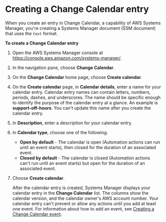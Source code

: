 # Creating a Change Calendar entry<a name="change-calendar-create"></a>

When you create an entry in Change Calendar, a capability of AWS Systems Manager, you're creating a Systems Manager document \(SSM document\) that uses the `text` format\.

**To create a Change Calendar entry**

1. Open the AWS Systems Manager console at [https://console\.aws\.amazon\.com/systems\-manager/](https://console.aws.amazon.com/systems-manager/)\.

1. In the navigation pane, choose **Change Calendar**\.

1. On the **Change Calendar** home page, choose **Create calendar**\.

1. On the **Create calendar** page, in **Calendar details**, enter a name for your calendar entry\. Calendar entry names can contain letters, numbers, periods, dashes, and underscores\. The name should be specific enough to identify the purpose of the calendar entry at a glance\. An example is **support\-off\-hours**\. You can't update this name after you create the calendar entry\.

1. In **Description**, enter a description for your calendar entry\.

1. In **Calendar type**, choose one of the following\.
   + **Open by default** \- The calendar is open \(Automation actions can run until an event starts\), then closed for the duration of an associated event\.
   + **Closed by default** \- The calendar is closed \(Automation actions can't run until an event starts\) but open for the duration of an associated event\.

1. Choose **Create calendar**\.

   After the calendar entry is created, Systems Manager displays your calendar entry in the **Change Calendar** list\. The columns show the calendar version, and the calendar owner's AWS account number\. Your calendar entry can't prevent or allow any actions until you add at least one event\. For information about how to add an event, see [Creating a Change Calendar event](change-calendar-create-event.md)\.